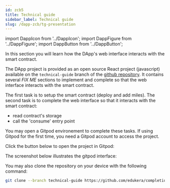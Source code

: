 ```yaml
---
id: zcb5
title: Technical guide
sidebar_label: Technical guide
slug: /dapp-zcb/tg-presentation
---
```


import DappIcon from '../DappIcon';
import DappFigure from '../DappFigure';
import DappButton from '../DappButton';

In this section you will learn how the DApp's web interface interacts with the smart contract.

The DApp project is provided as an open source <Link to="/docs/dapp-tools/react">React</Link> project (javascript) available on the `technical-guide` branch of the <a href="https://github.com/edukera/completium-dapp-zerocouponbond/tree/technical-guide" target="_blank">github repository</a>. It contains several *FIX ME* sections to implement and complete so that the web interface interacts with the smart contract.

The first task is to setup the smart contract (deploy and add miles). The second task is to complete the web interface so that it interacts with the smart contract:
* read contract's storage
* call the 'consume' entry point


You may open a <Link to="/docs/dapp-tools/gitpod">Gitpod environement</Link> to complete these tasks. If using Gitpod for the first time, you need a <Link to="/docs/dapp-tools/gitpod#create-account">Gitpod account</Link> to access the project.

Click the button below to open the project in Gitpod:

<DappButton url="https://gitpod.io/#https://github.com/edukera/completium-dapp-zerocouponbond/tree/technical-guide" txt="open in gitpod"/>

The screenshot below illustrates the gitpod interface:

<DappFigure img='zcb-gitpod.png' width='100%'/>

You may also clone the repository on your device with the following command:

```bash
git clone --branch technical-guide https://github.com/edukera/completium-dapp-zerocouponbond.git
```
